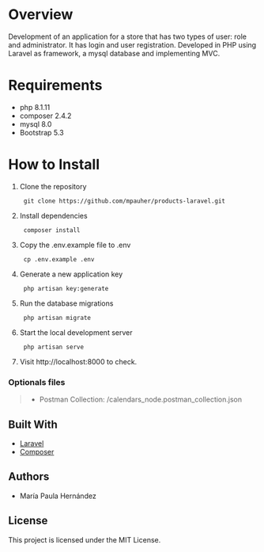 # Overview 

Development of an application for a store that has two types of user: role and administrator. It has login and user registration. Developed in PHP using Laravel as framework, a mysql database and implementing MVC.

# Requirements

- php 8.1.11
- composer 2.4.2
- mysql 8.0
- Bootstrap 5.3

# How to Install

1. Clone the repository

        git clone https://github.com/mpauher/products-laravel.git

2. Install dependencies

        composer install

3. Copy the .env.example file to .env

        cp .env.example .env

4. Generate a new application key

        php artisan key:generate

5. Run the database migrations

        php artisan migrate

6. Start the local development server

        php artisan serve

7. Visit http://localhost:8000 to check.

### Optionals files

> - Postman Collection: /calendars_node.postman_collection.json

## Built With

- [Laravel](https://laravel.com/)
- [Composer](https://getcomposer.org/)

## Authors

- María Paula Hernández

## License

This project is licensed under the MIT License.

